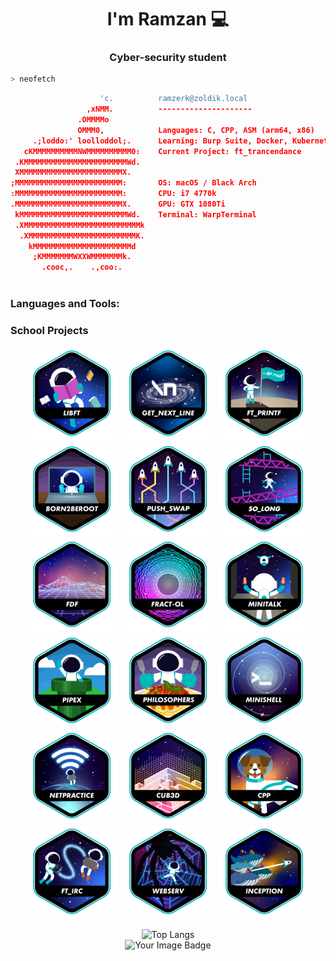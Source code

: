 <h1 align="center"> I'm Ramzan 💻 </h1>
<h3 align="center">Cyber-security student </h3>

```zsh
> neofetch
```

```lua
                    'c.          ramzerk@zoldik.local 
                 ,xNMM.          --------------------- 
               .OMMMMo            
               OMMM0,            Languages: C, CPP, ASM (arm64, x86)
     .;loddo:' loolloddol;.      Learning: Burp Suite, Docker, Kubernetes, Rust
   cKMMMMMMMMMMNWMMMMMMMMMM0:    Current Project: ft_trancendance
 .KMMMMMMMMMMMMMMMMMMMMMMMWd.     
 XMMMMMMMMMMMMMMMMMMMMMMMX.      
;MMMMMMMMMMMMMMMMMMMMMMMM:       OS: macOS / Black Arch
:MMMMMMMMMMMMMMMMMMMMMMMM:       CPU: i7 4770k 
.MMMMMMMMMMMMMMMMMMMMMMMMX.      GPU: GTX 1080Ti 
 kMMMMMMMMMMMMMMMMMMMMMMMMWd.    Terminal: WarpTerminal
 .XMMMMMMMMMMMMMMMMMMMMMMMMMMk   
  .XMMMMMMMMMMMMMMMMMMMMMMMMK.    
    kMMMMMMMMMMMMMMMMMMMMMMd      
     ;KMMMMMMMWXXWMMMMMMMk.
       .cooc,.    .,coo:.                                
                                                         
```


<p align="left">
</p>

<h3 align="left">Languages and Tools:</h3>

### School Projects

<div align="center">

<a href="https://github.com/rabouzia/42-tc-libft">![42 Badge](https://github.com/mcombeau/mcombeau/blob/main/42_badges/libfte.png)</a>
<a href="https://github.com/rabouzia/42-tc-get_next_line">![42 Badge](https://github.com/mcombeau/mcombeau/blob/main/42_badges/get_next_linee.png)</a>
<a href="https://github.com/rabouzia/42-tc-ft_printf">![42 Badge](https://github.com/mcombeau/mcombeau/blob/main/42_badges/ft_printfe.png)</a>
<a href="https://github.com/rabouzia/42-tc-Born2beroot">![42 Badge](https://github.com/mcombeau/mcombeau/blob/main/42_badges/born2beroote.png)</a>
<a href="https://github.com/rabouzia/42-tc-push_swap">![42 Badge](https://github.com/mcombeau/mcombeau/blob/main/42_badges/push_swape.png)</a>
<a href="https://github.com/rabouzia/42-tc-so_long">![42 Badge](https://github.com/mcombeau/mcombeau/blob/main/42_badges/so_longe.png)</a>
<a href="https://github.com/rabouzia/42-tc-fdf">![42 Badge](https://github.com/mcombeau/mcombeau/blob/main/42_badges/fdfe.png)</a>
<a href="https://github.com/rabouzia/42-tc-fractol">![42 Badge](https://github.com/mcombeau/mcombeau/blob/main/42_badges/fract-ole.png)</a>
<a href="https://github.com/rabouzia/minitalk">![42 Badge](https://github.com/mcombeau/mcombeau/blob/main/42_badges/minitalke.png)</a>
<a href="https://github.com/rabouzia/42-tc-pipex">![42 Badge](https://github.com/mcombeau/mcombeau/blob/main/42_badges/pipexe.png)</a>
<a href="https://github.com/rabouzia/42-tc-philosophers">![42 Badge](https://github.com/mcombeau/mcombeau/blob/main/42_badges/philosopherse.png)</a>
<a href="https://github.com/rabouzia/minihell">![42 Badge](https://github.com/mcombeau/mcombeau/blob/main/42_badges/minishelle.png)</a>
<a href="https://github.com/mcombeau/net_practice">![42 Badge](https://github.com/mcombeau/mcombeau/blob/main/42_badges/netpracticee.png)</a>
<a href="https://github.com/rabouzia/cub3D">![42 Badge](https://github.com/mcombeau/mcombeau/blob/main/42_badges/cub3de.png)</a>
<a href="https://github.com/rabouzia/Piscine_CPP">![42 Badge](https://github.com/mcombeau/mcombeau/blob/main/42_badges/cppe.png)</a>
<a href="https://github.com/rabouzia/ft_irc">![42 Badge](https://github.com/mcombeau/mcombeau/blob/main/42_badges/ft_irce.png)</a>
<a href="https://github.com/rabouzia/webserv">![42 Badge](https://github.com/mcombeau/mcombeau/blob/main/42_badges/webserve.png)</a>
<a href="https://github.com/rabouzia/inception">![42 Badge](https://github.com/mcombeau/mcombeau/blob/main/42_badges/inceptione.png)</a>

![Top Langs](https://github-readme-stats.vercel.app/api/top-langs/?username=rabouzia&layout=donut-vertical)\
<img src="https://tryhackme-badges.s3.amazonaws.com/ramzerk.png" alt="Your Image Badge" />


<!-- 
- 📫 How to reach me **rabouzia@student.42.fr**
<div align="center">
[![rabouzia's 42 stats](https://badge.mediaplus.ma/kettlebells/rabouzia?UM6P=off)](https://github.com/oakoudad/badge42)


</div>
<div align="center">

![tryhackme stats](https://raw.githubusercontent.com/<SET_USERNAME_HERE>/<SET_USERNAME_HERE>/master/assets/thm_propic.png)

</div>
<a href="https://github.com/mcombeau/ft_transcendance">![42 Badge](https://github.com/mcombeau/mcombeau/blob/main/42_badges/ft_transcendencee.png)</a>
<a href="">![42 Badge](https://github.com/mcombeau/mcombeau/blob/main/42_badges/ft_transcendencen.png)</a>
<a href="">![42 Badge](https://github.com/mcombeau/mcombeau/blob/main/42_badges/common_coren.png)</a>
-->
</div>
